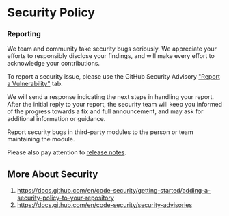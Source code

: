 # Security Policy

### Reporting
We team and community take security bugs seriously. We appreciate your efforts to responsibly disclose your findings, and will make every effort to acknowledge your contributions.

To report a security issue, please use the GitHub Security Advisory ["Report a Vulnerability"](https://github.com/imknown/AndroidLowLevelDetector/security/advisories) tab.

We will send a response indicating the next steps in handling your report. After the initial reply to your report, the security team will keep you informed of the progress towards a fix and full announcement, and may ask for additional information or guidance.

Report security bugs in third-party modules to the person or team maintaining the module.

Please also pay attention to [release notes](https://github.com/imknown/AndroidLowLevelDetector/blob/develop/CHANGELOG.md).

## More About Security
1. https://docs.github.com/en/code-security/getting-started/adding-a-security-policy-to-your-repository
1. https://docs.github.com/en/code-security/security-advisories
